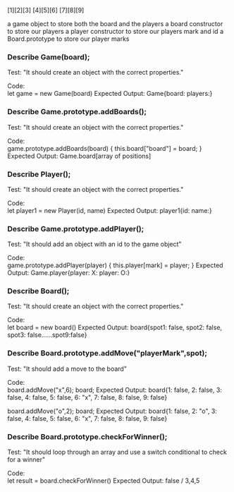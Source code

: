 [1][2][3]
[4][5][6]
[7][8][9]


a game object to store both the board and the players
a board constructor to store our players
a player constructor to store our players mark and id
a Board.prototype to store our player marks








### Describe Game(board);  
Test: "It should create an object with the correct properties."  

Code:  
let game = new Game(board)
Expected Output: Game{board: players:}

### Describe Game.prototype.addBoards();  
Test: "It should create an object with the correct properties."  

Code:  
game.prototype.addBoards(board) {
  this.board["board"] = board;
}
Expected Output: Game.board[array of positions]


### Describe Player();  
Test: "It should create an object with the correct properties."  

Code:  
let player1 = new Player(id, name)
Expected Output: player1{id: name:}

### Describe Game.prototype.addPlayer();  
Test: "It should add an object with an id to the game object"  

Code:  
game.prototype.addPlayer(player) {
  this.player[mark] = player;
}
Expected Output: Game.player{player: X: player: O:}


### Describe Board();  
Test: "It should create an object with the correct properties."  

Code:  
let board = new board()
Expected Output: board{spot1: false, spot2: false, spot3: false......spot9:false}

### Describe Board.prototype.addMove("playerMark",spot);  
Test: "It should add a move to the board"  

Code:  
board.addMove("x",6);
board;
Expected Output: board{1: false, 2: false, 3: false, 4: false, 5: false, 6: "x", 7: false, 8: false, 9: false}

board.addMove("o",2);
board;
Expected Output: board{1: false, 2: "o", 3: false, 4: false, 5: false, 6: "x", 7: false, 8: false, 9: false}


### Describe Board.prototype.checkForWinner();  
Test: "It should loop through an array and use a switch conditional to check for a winner"  

Code:  
let result = board.checkForWinner()
Expected Output: false / 3,4,5
